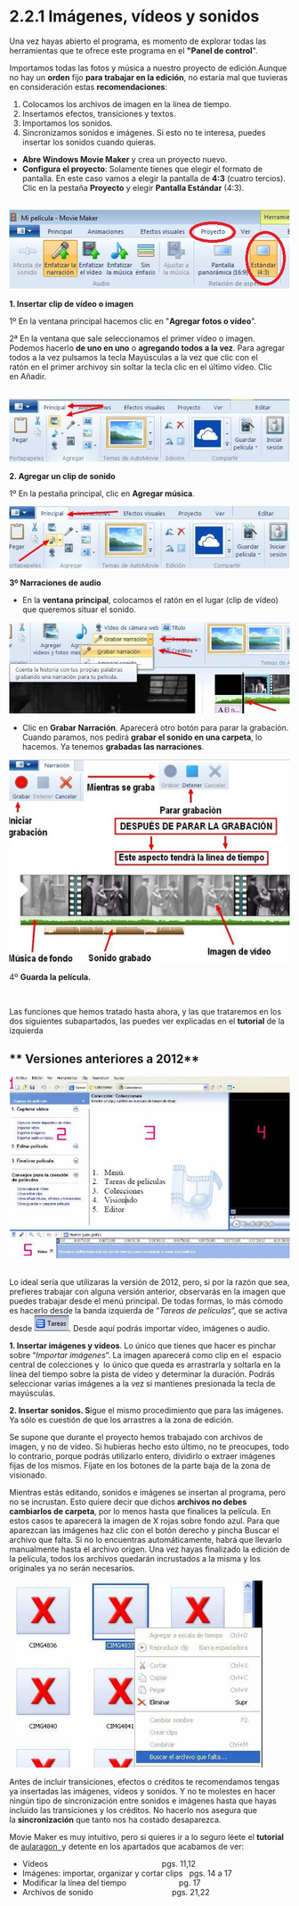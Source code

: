 # 2.2.1 Imágenes, vídeos y sonidos

Una vez hayas abierto el programa, es momento de explorar todas las herramientas que te ofrece este programa en el **"Panel de control**".


  

Importamos todas las fotos y música a nuestro proyecto de edición.Aunque no hay un **orden** fijo **para trabajar en la edición**, no estaría mal que tuvieras en consideración estas **recomendaciones**:

1.  Colocamos los archivos de imagen en la línea de tiempo.
2.  Insertamos efectos, transiciones y textos.
3.  Importamos los sonidos.
4.  Sincronizamos sonidos e imágenes. Si esto no te interesa, puedes insertar los sonidos cuando quieras.

*   **Abre Windows Movie Maker** y crea un proyecto nuevo.
*   **Configura el proyecto**: Solamente tienes que elegir el formato de pantalla. En este caso vamos a elegir la pantalla de **4:3** (cuatro tercios). Clic en la pestaña **Proyecto** y elegir **Pantalla Estándar** (4:3).


 ![Configurar proyecto Movie Maker](img/2012configurarproyecto.jpg "Configurar proyecto Movie Maker")




**1\. Insertar clip de vídeo o imagen**

1º En la ventana principal hacemos clic en "**Agregar fotos o vídeo**".

2ª En la ventana que sale seleccionamos el primer vídeo o imagen. Podemos hacerlo **de uno en uno** o **agregando todos a la vez**. Para agregar todos a la vez pulsamos la tecla Mayúsculas a la vez que clic con el ratón en el primer archivoy sin soltar la tecla clic en el último vídeo. Clic en Añadir.


 ![Menú Principal, insertar video en Movie Maker](img/insertar_video.jpg "Insertar Video en Movie Maker")




**2\. Agregar un clip de sonido**

1º En la pestaña principal, clic en **Agregar música**.


![Menú Principal, agregar sonido en Movie Maker](img/agregasonidomoviemaker.jpg "Agregar sonido en Movie Maker")




**3º Narraciones de audio**

*   En la **ventana principal**, colocamos el ratón en el lugar (clip de vídeo) que queremos situar el sonido.


![Grabar narración en Movie Maker](img/grabarmoviemaker.jpg "Grabar desde Movie Maker")




*   Clic en **Grabar Narración**. Aparecerá otro botón para parar la grabación. Cuando paramos, nos pedirá **grabar el sonido en una carpeta**, lo hacemos. Ya tenemos **grabadas las narraciones**.


![Grabar sonidos desde Movie Maker](img/grabar_sonidos.jpg "Grabar sonidos Movie Maker")




4º **Guarda la película.**

   

Las funciones que hemos tratado hasta ahora, y las que trataremos en los dos siguientes subapartados, las puedes ver explicadas en el **tutorial** de la izquierda

## ** Versiones anteriores a 2012**


![Área de trabajo de Movie Maker](img/area_de_trabajo.jpg "Área de trabajo de Movie Maker")   



Lo ideal sería que utilizaras la versión de 2012, pero, si por la razón que sea, prefieres trabajar con alguna versión anterior, observarás en la imagen que puedes trabajar desde el menú principal. De todas formas, lo más cómodo es hacerlo desde la banda izquierda de “_Tareas de películas_”, que se activa desde ![Botón de tareas de MOvie Maker](img/tareas.jpg "Botón de tareas de Movie Maker"). Desde aquí podrás importar vídeo, imágenes o audio.


**1\. Insertar imágenes y vídeos**. Lo único que tienes que hacer es pinchar sobre “_Importar imágenes_”. La imagen aparecerá como clip en el  espacio central de colecciones y  lo único que queda es arrastrarla y soltarla en la línea del tiempo sobre la pista de vídeo y determinar la duración. Podrás seleccionar varias imágenes a la vez si mantienes presionada la tecla de mayúsculas.

**2\. Insertar** **sonidos. S**igue el mismo procedimiento que para las imágenes. Ya sólo es cuestión de que los arrastres a la zona de edición.

Se supone que durante el proyecto hemos trabajado con archivos de imagen, y no de vídeo. Si hubieras hecho esto último, no te preocupes, todo lo contrario, porque podrás utilizarlo entero, dividirlo o extraer imágenes fijas de los mismos. Fíjate en los botones de la parte baja de la zona de visionado.

Mientras estás editando, sonidos e imágenes se insertan al programa, pero no se incrustan. Esto quiere decir que dichos **archivos no debes cambiarlos de carpeta**, por lo menos hasta que finalices la película. En estos casos te aparecerá la imagen de X rojas sobre fondo azul. Para que aparezcan las imágenes haz clic con el botón derecho y pincha Buscar el archivo que falta. Si no lo encuentras automáticamente, habrá que llevarlo manualmente hasta el archivo origen. Una vez hayas finalizado la edición de la película, todos los archivos quedarán incrustados a la misma y los originales ya no serán necesarios.


![Pantalla de Movie Maker donde no se localizan los archivos](img/Buscar_el_archivo_que_falta.jpg "No detección de archivos en Movie Maker")  


Antes de incluir transiciones, efectos o créditos te recomendamos tengas ya insertadas las imágenes, vídeos y sonidos. Y no te molestes en hacer ningún tipo de sincronización entre sonidos e imágenes hasta que hayas incluido las transiciones y los créditos. No hacerlo nos asegura que la **sincronización** que tanto nos ha costado desaparezca.

Movie Maker es muy intuitivo, pero si quieres ir a lo seguro léete el **tutorial** de [aularagon  ](http://aularagon.catedu.es/materialesaularagon2013/ticinfantil/moviemaker.pdf "tutorial Movie Maker. Aularagon")y detente en los apartados que acabamos de ver:[  
](http://www.aularagon.org/Files/UserFiles/File/Forprof/Hm/modulo-09.pdf)

*   Vídeos                                                    pgs. 11,12
*   Imágenes: importar, organizar y cortar clips   pgs. 14 a 17
*   Modificar la línea del tiempo                        pg. 17
*   Archivos de sonido                                    pgs. 21,22

